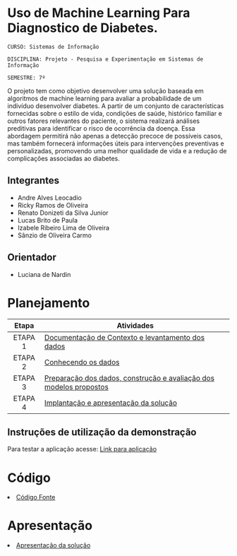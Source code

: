 # Uso de Machine Learning Para Diagnostico de Diabetes.

`CURSO: Sistemas de Informação`

`DISCIPLINA: Projeto - Pesquisa e Experimentação em Sistemas de Informação`

`SEMESTRE: 7º`

O projeto tem como objetivo desenvolver uma solução baseada em algoritmos de machine learning para avaliar a probabilidade de um indivíduo desenvolver diabetes. A partir de um conjunto de características fornecidas sobre o estilo de vida, condições de saúde, histórico familiar e outros fatores relevantes do paciente, o sistema realizará análises preditivas para identificar o risco de ocorrência da doença. Essa abordagem permitirá não apenas a detecção precoce de possíveis casos, mas também fornecerá informações úteis para intervenções preventivas e personalizadas, promovendo uma melhor qualidade de vida e a redução de complicações associadas ao diabetes.

## Integrantes

- Andre Alves Leocadio
- Ricky Ramos de Oliveira
- Renato Donizeti da Silva Junior
- Lucas Brito de Paula
- Izabele Ribeiro Lima de Oliveira
- Sânzio de Oliveira Carmo

## Orientador

- Luciana de Nardin

# Planejamento

| Etapa         | Atividades |
|  :----:   | ----------- |
| ETAPA 1         |[Documentação de Contexto e levantamento dos dados](docs/contexto.md) <br> |
| ETAPA 2         |[Conhecendo os dados](docs/conhecendo-dados.md) <br> |
| ETAPA 3         |[Preparação dos dados, construção e avaliação dos modelos propostos](docs/construindo-modelos.md) |
| ETAPA 4        |[Implantação e apresentação da solução](docs/implantação-apresentacao.md) <br>  |

## Instruções de utilização da demonstração

Para testar a aplicação acesse: [Link para aplicação](https://resonant-croissant-33254b.netlify.app/)

# Código

<li><a href="src/README.md"> Código Fonte</a></li>

# Apresentação

<li><a href="presentation/README.md"> Apresentação da solução</a></li>
